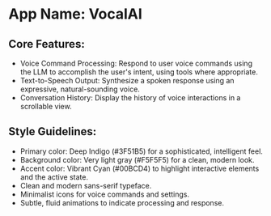 # **App Name**: VocalAI

## Core Features:

- Voice Command Processing: Respond to user voice commands using the LLM to accomplish the user's intent, using tools where appropriate.
- Text-to-Speech Output: Synthesize a spoken response using an expressive, natural-sounding voice.
- Conversation History: Display the history of voice interactions in a scrollable view.

## Style Guidelines:

- Primary color: Deep Indigo (#3F51B5) for a sophisticated, intelligent feel.
- Background color: Very light gray (#F5F5F5) for a clean, modern look.
- Accent color: Vibrant Cyan (#00BCD4) to highlight interactive elements and the active state.
- Clean and modern sans-serif typeface.
- Minimalist icons for voice commands and settings.
- Subtle, fluid animations to indicate processing and response.